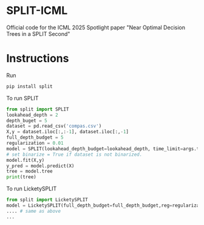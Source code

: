 # SPLIT-ICML
Official code for the ICML 2025 Spotlight paper "Near Optimal Decision Trees in a SPLIT Second" 

# Instructions

Run 
```bash
pip install split
```

To run SPLIT
```python
from split import SPLIT
lookahead_depth = 2
depth_buget = 5
dataset = pd.read_csv('compas.csv')
X,y = dataset.iloc[:,:-1], dataset.iloc[:,-1]
full_depth_budget = 5
regularization = 0.01
model = SPLIT(lookahead_depth_budget=lookahead_depth, time_limit=args.time_limit, reg=regularization, full_depth_budget=full_depth_budget, verbose=False, binarize=False)
# set binarize = True if dataset is not binarized.
model.fit(X,y)
y_pred = model.predict(X)
tree = model.tree
print(tree)
```
To run LicketySPLIT
```python
from split import LicketySPLIT
model = LicketySPLIT(full_depth_budget=full_depth_budget,reg=regularization)
.... # same as above
...
```
